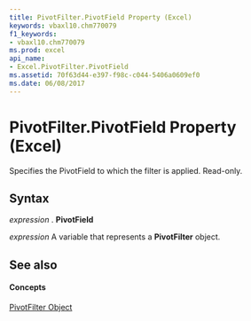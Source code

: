 ```yaml
---
title: PivotFilter.PivotField Property (Excel)
keywords: vbaxl10.chm770079
f1_keywords:
- vbaxl10.chm770079
ms.prod: excel
api_name:
- Excel.PivotFilter.PivotField
ms.assetid: 70f63d44-e397-f98c-c044-5406a0609ef0
ms.date: 06/08/2017
---
```



# PivotFilter.PivotField Property (Excel)

Specifies the PivotField to which the filter is applied. Read-only.


## Syntax

 _expression_ . **PivotField**

 _expression_ A variable that represents a **PivotFilter** object.


## See also


#### Concepts


[PivotFilter Object](pivotfilter-object-excel.md)

